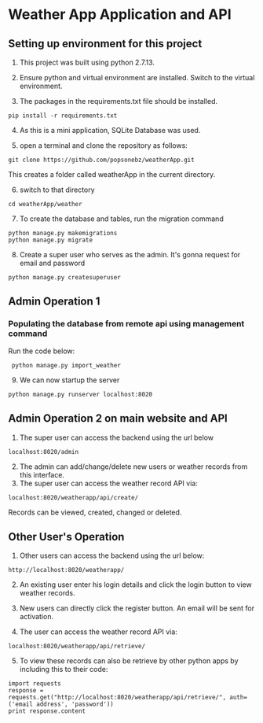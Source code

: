 # Weather App Application and API
## Setting up environment for this project
1. This project was built using python 2.7.13.

2. Ensure python and virtual environment are installed. Switch to the virtual environment.

3. The packages in the requirements.txt file should be installed.
```
pip install -r requirements.txt
```
4. As this is a mini application, SQLite Database was used.

5. open a terminal and clone the repository as follows:
```
git clone https://github.com/popsonebz/weatherApp.git
```
This creates a folder called weatherApp in the current directory.

6. switch to that directory

```
cd weatherApp/weather
```
7. To create the database and tables, run the migration command
```
python manage.py makemigrations
python manage.py migrate
```

8. Create a super user who serves as the admin. It's gonna request for email and password
```
python manage.py createsuperuser
``` 
## Admin Operation 1
### Populating the database from remote api using management command
Run the code below:
```
 python manage.py import_weather
```
9. We can now startup the server
```
python manage.py runserver localhost:8020
```
## Admin Operation 2 on main website and API
1. The super user can access the backend using the url below
```
localhost:8020/admin
```
2. The admin can add/change/delete new users or weather records from this interface.
3. The super user can access the weather record API via:
```
localhost:8020/weatherapp/api/create/
```
Records can be viewed, created, changed or deleted.

## Other User's Operation
1. Other users can access the backend using the url below:
```
http://localhost:8020/weatherapp/
```
2. An existing user enter his login details and click the login button to view weather records.

3. New users can directly click the register button. An email will be sent for activation.

4. The user can access the weather record API via:
```
localhost:8020/weatherapp/api/retrieve/
```
5. To view these records can also be retrieve by other python apps by including this to their code:
```
import requests
response = requests.get("http://localhost:8020/weatherapp/api/retrieve/", auth=('email address', 'password'))
print response.content
```
